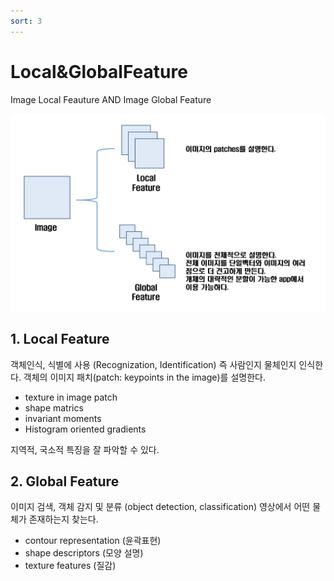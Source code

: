 ```yaml
---
sort: 3
---
```


# Local&GlobalFeature  
Image Local Feauture AND Image Global Feature  

![메인 그림](../../static/Local&GlobalFeature/Local&GlobalFeature_main.png)  
## 1. Local Feature  
객체인식, 식별에 사용 (Recognization, Identification) 즉 사람인지 물체인지 인식한다.
객체의 이미지 패치(patch: keypoints in the image)를 설명한다.
- texture in image patch
- shape matrics
- invariant moments
- Histogram oriented gradients  

지역적, 국소적 특징을 잘 파악할 수 있다.

## 2. Global Feature  
이미지 검색, 객체 감지 및 분류 (object detection, classification) 영상에서 어떤 물체가 존재하는지 찾는다.
- contour representation (윤곽표현)
- shape descriptors (모양 설명)
- texture features (질감)